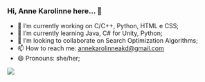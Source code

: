 ### Hi, Anne Karolinne here... 👋


- 🔭 I’m currently working on C/C++, Python, HTML e CSS;
- 🌱 I’m currently learning Java, C# for Unity, Python;
- 👯 I’m looking to collaborate on Search Optimization Algorithms;
- 📫 How to reach me: annekarolinneakd@gmail.com
- 😄 Pronouns: she/her;

<picture>
<source 
  srcset="https://github-readme-stats.vercel.app/api?username=anuraghazra&show_icons=true&theme=dark"
  media="(prefers-color-scheme: dark)"
/>
<source
  srcset="https://github-readme-stats.vercel.app/api?username=anuraghazra&show_icons=true"
  media="(prefers-color-scheme: light), (prefers-color-scheme: no-preference)"
/>
<img src="https://github-readme-stats.vercel.app/api?username=anuraghazra&show_icons=true" />
</picture>
